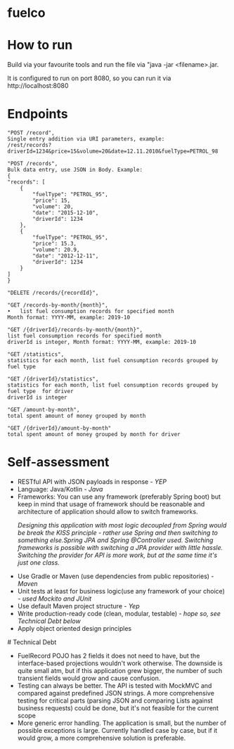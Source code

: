 # fuelco


# How to run
Build via your favourite tools and run the file via "java -jar <<filename>filename>.jar.

It is configured to run on port 8080, so you can run it via http://localhost:8080

# Endpoints
    
    "POST /record",
    Single entry addition via URI parameters, example:
    /rest/records?driverId=1234&price=15&volume=20&date=12.11.2010&fuelType=PETROL_98

    "POST /records",
    Bulk data entry, use JSON in Body. Example:
    {
    "records": [
        {
            "fuelType": "PETROL_95",
            "price": 15,
            "volume": 20,
            "date": "2015-12-10",
            "driverId": 1234
        },
        {
            "fuelType": "PETROL_95",
            "price": 15.3,
            "volume": 20.9,
            "date": "2012-12-11",
            "driverId": 1234
        }
    ]
    }
    
    "DELETE /records/{recordId}",

    "GET /records-by-month/{month}",
    •	list fuel consumption records for specified month
    Month format: YYYY-MM, example: 2019-10

    "GET /{driverId}/records-by-month/{month}",
    list fuel consumption records for specified month
    driverId is integer, Month format: YYYY-MM, example: 2019-10
    
    "GET /statistics",
    statistics for each month, list fuel consumption records grouped by fuel type 
    
    "GET /{driverId}/statistics",
    statistics for each month, list fuel consumption records grouped by fuel type  for driver
    driverId is integer 
    
    "GET /amount-by-month",
    total spent amount of money grouped by month
    
    "GET /{driverId}/amount-by-month"
    total spent amount of money grouped by month for driver 

# Self-assessment
<ul>
	<li>RESTful API with JSON payloads in response - <i>YEP</i></li>
  
<li>Language: Java/Kotlin - <i>Java</i></li>
<li>Frameworks: You can use any framework (preferably Spring boot) but keep in mind that usage of framework should be reasonable and architecture of application should allow to switch frameworks.
<p><i>Designing this application with most logic decoupled from Spring would be break the KISS principle - rather use Spring and then switching to something else.Spring JPA and Spring @Controller used. Switching frameworks is possible with switching a JPA provider with little hassle. Switching the provider for API is more work, but at the same time it's just one class. </i><p></li>

<li>Use Gradle or Maven (use dependencies from public repositories) - <i>Maven</i></li>
<li>Unit tests at least for business logic(use any framework of your choice) - <i>used Mockito and JUnit</i> </li>
<li>Use default Maven project structure - <i>Yep</i></li>
<li>Write production-ready code (clean, modular, testable) - <i>hope so, see Technical Debt below</i></li>
<li>Apply object oriented design principles</li>
</ul>
# Technical Debt
<ul>
<li>FuelRecord POJO has 2 fields it does not need to have, but the interface-based projections wouldn't work otherwise. The downside is quite small atm, but if this application grew bigger, the number of such transient fields would grow and cause confusion. 
<li>Testing can always be better. The API is tested with MockMVC and compared against predefined JSON strings. A more comprehensive testing for critical parts (parsing JSON and comparing Lists against business requests) could be done, but it's not feasible for the current scope</li>
<li>More generic error handling. The application is small, but the number of possible exceptions is large. Currently handled case by case, but if it would grow, a more comprehensive solution is preferable.
</ul>
